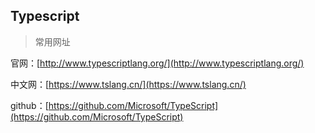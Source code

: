 ## Typescript

> 常用网址

官网：[http://www.typescriptlang.org/](http://www.typescriptlang.org/)

中文网：[https://www.tslang.cn/](https://www.tslang.cn/)

github：[https://github.com/Microsoft/TypeScript](https://github.com/Microsoft/TypeScript)



